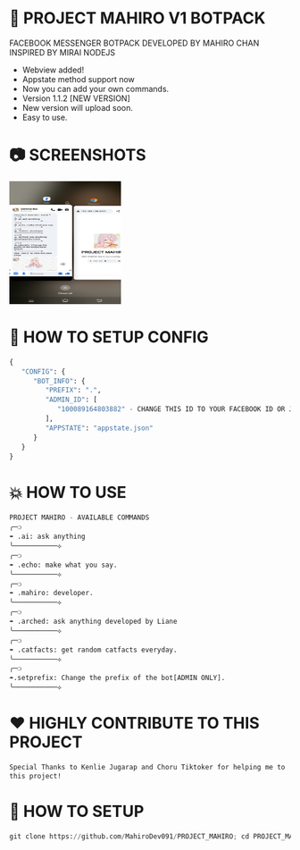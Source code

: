 # 🚀  PROJECT MAHIRO V1 BOTPACK
FACEBOOK MESSENGER BOTPACK DEVELOPED BY MAHIRO CHAN INSPIRED BY MIRAI NODEJS

- Webview added!
- Appstate method support now
- Now you can add your own commands.
- Version 1.1.2 [NEW VERSION]
- New version will upload soon.
- Easy to use.

# 📷 SCREENSHOTS

<img src="screenshot/Screenshot_20240101_162318.jpg" style="height: 220px; width: 200px"></img>

# 📰 HOW TO SETUP CONFIG

```python
{
   "CONFIG": {
      "BOT_INFO": {
         "PREFIX": ".",
         "ADMIN_ID": [
            "100089164803882" - CHANGE THIS ID TO YOUR FACEBOOK ID OR JUST INSERT NEW ID.
         ],
         "APPSTATE": "appstate.json"
      }
   }
}
```

# 💥 HOW TO USE

```python
𝙿𝚁𝙾𝙹𝙴𝙲𝚃 𝙼𝙰𝙷𝙸𝚁𝙾 - AVAILABLE COMMANDS
╭─❍
➠ .ai: ask anything
╰───────────⟡
╭─❍
➠ .echo: make what you say.
╰───────────⟡
╭─❍
➠ .mahiro: developer.
╰───────────⟡
╭─❍
➠ .arched: ask anything developed by Liane
╰───────────⟡
╭─❍
➠ .catfacts: get random catfacts everyday.
╰───────────⟡
╭─❍
➠.setprefix: Change the prefix of the bot[ADMIN ONLY].
╰───────────⟡
```
# ❤ HIGHLY CONTRIBUTE TO THIS PROJECT
```
Special Thanks to Kenlie Jugarap and Choru Tiktoker for helping me to this project!
```

# 📰 HOW TO SETUP

```python
git clone https://github.com/MahiroDev091/PROJECT_MAHIRO; cd PROJECT_MAHIRO; pip install requests; pip install fbchat; pip install flask; python3 main.py


